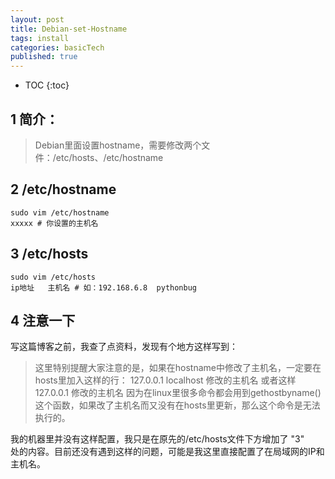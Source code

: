 ```yaml
---
layout: post
title: Debian-set-Hostname
tags: install
categories: basicTech
published: true
---
```


* TOC
{:toc}


## 1 简介：
>Debian里面设置hostname，需要修改两个文件：/etc/hosts、/etc/hostname

## 2 /etc/hostname
~~~shell
sudo vim /etc/hostname
xxxxx # 你设置的主机名
~~~

## 3 /etc/hosts
~~~shell
sudo vim /etc/hosts
ip地址   主机名 # 如：192.168.6.8  pythonbug
~~~

## 4 注意一下

写这篇博客之前，我查了点资料，发现有个地方这样写到：
>这里特别提醒大家注意的是，如果在hostname中修改了主机名，一定要在hosts里加入这样的行：
127.0.0.1 localhost 修改的主机名
或者这样
127.0.0.1 修改的主机名
因为在linux里很多命令都会用到gethostbyname()这个函数，如果改了主机名而又没有在hosts里更新，那么这个命令是无法执行的。

我的机器里并没有这样配置，我只是在原先的/etc/hosts文件下方增加了 "3" <br>处的内容。目前还没有遇到这样的问题，可能是我这里直接配置了在局域网的IP和主机名。